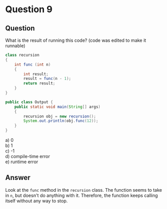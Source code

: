 # Question 9
## Question
What is the result of running this code?
(code was edited to make it runnable)
```java
class recursion
{
	int func (int n)
	{
		int result;
		result = func(n - 1);
		return result;
	}
}

public class Output {
	public static void main(String[] args)
	{
		recursion obj = new recursion();
		System.out.println(obj.func(12));
	}
}
```
a) 0  
b) 1  
c) -1  
d) compile-time error  
e) runtime error
## Answer
Look at the `func` method in the `recursion` class. The function seems to take in `n`, but doesn't do anything with it. Therefore, the function keeps calling itself without any way to stop. 